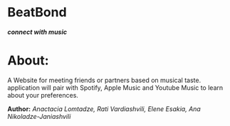 BeatBond
==============

***connect with music***

About:
==============
A Website for meeting friends or partners based on musical taste. application will pair with Spotify, Apple Music and Youtube Music to learn about your preferences. 

**Author:** *Anactacia Lomtadze, Rati Vardiashvili, Elene Esakia, Ana Nikoladze-Janiashvili*
